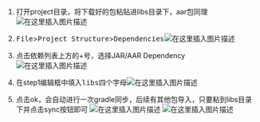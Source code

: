﻿1. 打开project目录，将下载好的包粘贴进libs目录下，aar包同理![在这里插入图片描述](https://img-blog.csdnimg.cn/e72001b79ae246d18d0fb39cb35bbe5f.png#pic_center)

 2. <kbd>File</kbd>><kbd>Project Structure</kbd>><kbd>Dependencies</kbd>![在这里插入图片描述](https://img-blog.csdnimg.cn/df089c8eb1c94a4aa7c3cc86e75a7ebe.png?x-oss-process=image/watermark,type_d3F5LXplbmhlaQ,shadow_50,text_Q1NETiBAMTc1MDA=,size_20,color_FFFFFF,t_70,g_se,x_16#pic_center)

 3. 点击依赖列表上方的+号，选择JAR/AAR Dependency![在这里插入图片描述](https://img-blog.csdnimg.cn/34ee11a224f04a6091a06b835c503f8d.png#pic_center)

 4. 在step1编辑框中填入<kbd>libs</kbd>四个字母![在这里插入图片描述](https://img-blog.csdnimg.cn/e510b5e6fcb0470794c42ee1b10e1bbc.png?x-oss-process=image/watermark,type_d3F5LXplbmhlaQ,shadow_50,text_Q1NETiBAMTc1MDA=,size_20,color_FFFFFF,t_70,g_se,x_16#pic_center)

 5. 点击ok，会自动进行一次gradle同步，后续有其他包导入，只要粘到libs目录下并点击sync按钮即可  ![在这里插入图片描述](https://img-blog.csdnimg.cn/386e075b7a914601b470469bae913cfb.png#pic_center)
![在这里插入图片描述](https://img-blog.csdnimg.cn/594b259879bb4569a51981934719a741.png#pic_center)
